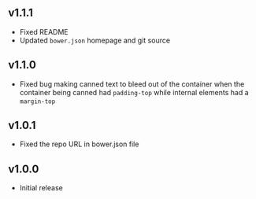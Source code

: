 ## v1.1.1
  * Fixed README
  * Updated `bower.json` homepage and git source

## v1.1.0
* Fixed bug making canned text to bleed out of the container when
  the container being canned had `padding-top` while internal elements
  had a `margin-top`

## v1.0.1
* Fixed the repo URL in bower.json file

## v1.0.0
* Initial release